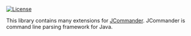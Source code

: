 [![License](https://img.shields.io/github/license/valery1707/jcommander-ext.svg)](http://opensource.org/licenses/MIT)

This library contains many extensions for [JCommander](https://github.com/cbeust/jcommander).
JCommander is command line parsing framework for Java.
